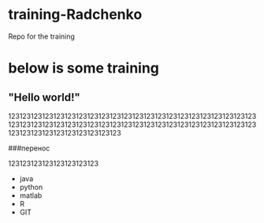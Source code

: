 # training-Radchenko
Repo for the training


# below is some training

## "Hello world!"

123123123123123123123123123123123123123123123123123123123123123123123123123123123123123123123123123123123123123123123123123123123123123123123123123123123123123123       

###перенос 


123123123123123123123123       

* java
* python
* matlab
* R
* GIT

